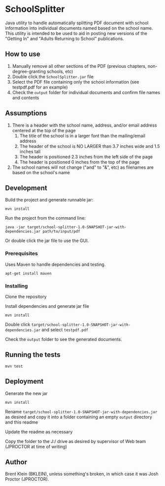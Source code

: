 # SchoolSplitter

Java utility to handle automatically splitting PDF document with school information into individual documents named based on the school name. This utility is intended to be used to aid in posting new versions of the "Getting In" and "Adults Returning to School" publications.

## How to use

1. Manually remove all other sections of the PDF (previous chapters, non-degree-granting schools, etc)
2. Double click the `SchoolSplitter.jar` file
3. Select the PDF file containing only the school information (see testpdf.pdf for an example)
4. Check the `output` folder for individual documents and confirm file names and contents

## Assumptions

1. There is a header with the school name, address, and/or email address centered at the top of the page
    1. The title of the school is in a larger font than the mailing/email address
    2. The header of the school is NO LARGER than 3.7 inches wide and 1.5 inches tall
    3. The header is positioned 2.3 inches from the left side of the page
    4. The header is positioned 0 inches from the top of the page
2. The school names will not change ("and" to "&", etc) as filenames are based on the school's name

## Development

Build the project and generate runnable jar:
```
mvn install
```
Run the project from the command line:
```
java -jar target/school-splitter-1.0-SNAPSHOT-jar-with-dependencies.jar path/to/input/pdf
```
Or double click the jar file to use the GUI.

### Prerequisites

Uses Maven to handle dependencies and testing.

```
apt-get install maven
```

### Installing

Clone the repository

Install dependencies and generate jar file

```
mvn install
```

Double click `target/school-splitter-1.0-SNAPSHOT-jar-with-dependencies.jar` and select `testpdf.pdf`

Check the `output` folder to see the generated documents.

## Running the tests

`mvn test`

## Deployment

Generate the new jar

```
mvn install
```

Rename `target/school-splitter-1.0-SNAPSHOT-jar-with-dependencies.jar` as desired and copy it into a folder containing an empty `output` directory and this readme

Update the readme as necessary

Copy the folder to the J:/ drive as desired by supervisor of Web team (JPROCTOR at time of writing)

## Author

Brent Klein (BKLEIN), unless something's broken, in which case it was Josh Proctor (JPROCTOR).